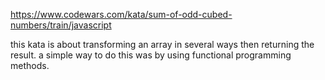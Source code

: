 https://www.codewars.com/kata/sum-of-odd-cubed-numbers/train/javascript

this kata is about transforming an array in several ways then returning the result.
a simple way to do this was by using functional programming methods.